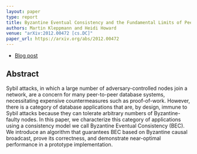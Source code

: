 ```yaml
---
layout: paper
type: report
title: Byzantine Eventual Consistency and the Fundamental Limits of Peer-to-Peer Databases
authors: Martin Kleppmann and Heidi Howard
venue: "arXiv:2012.00472 [cs.DC]"
paper_url: https://arxiv.org/abs/2012.00472
---
```


* [Blog post](https://martin.kleppmann.com/2020/12/02/bloom-filter-hash-graph-sync.html)

Abstract
--------

Sybil attacks, in which a large number of adversary-controlled nodes join a network, are a concern
for many peer-to-peer database systems, necessitating expensive countermeasures such as
proof-of-work. However, there is a category of database applications that are, by design, immune to
Sybil attacks because they can tolerate arbitrary numbers of Byzantine-faulty nodes. In this paper,
we characterize this category of applications using a consistency model we call Byzantine Eventual
Consistency (BEC). We introduce an algorithm that guarantees BEC based on Byzantine causal
broadcast, prove its correctness, and demonstrate near-optimal performance in a prototype
implementation.
